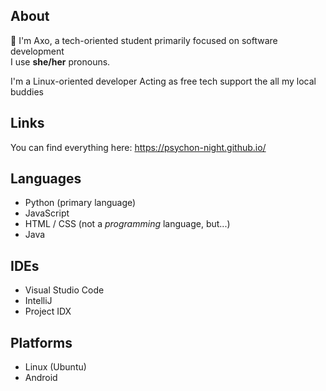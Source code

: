## About
👋 I'm Axo, a tech-oriented student primarily focused on software development\
I use **she/her** pronouns.

I'm a Linux-oriented developer
Acting as free tech support the all my local buddies

## Links

You can find everything here: https://psychon-night.github.io/

## Languages

- Python (primary language)
- JavaScript
- HTML / CSS (not a *programming* language, but...)
- Java

## IDEs
- Visual Studio Code
- IntelliJ
- Project IDX

## Platforms
- Linux (Ubuntu)
- Android
